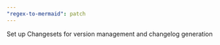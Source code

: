 ```yaml
---
"regex-to-mermaid": patch
---
```


Set up Changesets for version management and changelog generation
